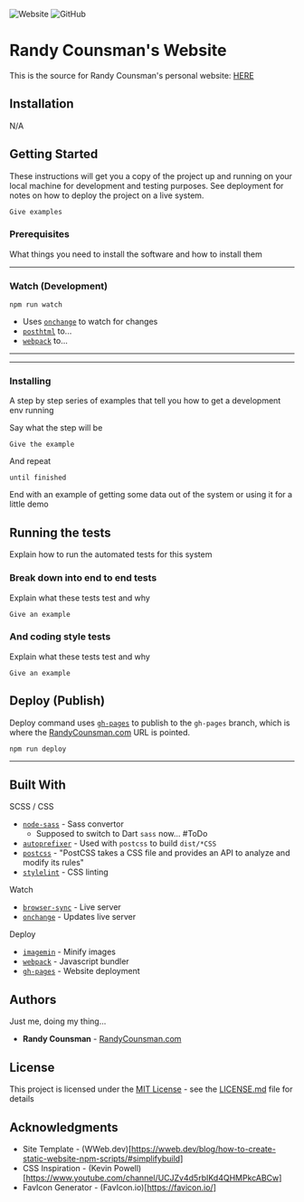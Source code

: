 ![Website](https://img.shields.io/website?url=https%3A%2F%2Fwww.randycounsman.com)
![GitHub](https://img.shields.io/github/license/boo13/website)

# Randy Counsman's Website

This is the source for Randy Counsman's personal website: [HERE](https://www.randycounsman.com)

## Installation

N/A


## Getting Started

These instructions will get you a copy of the project up and running on your local machine for development and testing purposes. See deployment for notes on how to deploy the project on a live system.


```shell
Give examples
```


### Prerequisites

What things you need to install the software and how to install them


***
### Watch (Development)

```shell
npm run watch 
```

- Uses [`onchange`](https://www.npmjs.com/package/onchange) to watch for changes
- [`posthtml`](https://www.npmjs.com/package/posthtml) to...
- [`webpack`](https://www.npmjs.com/package/webpack) to...
***

***


### Installing

A step by step series of examples that tell you how to get a development env running

Say what the step will be

```shell
Give the example
```

And repeat

```shell
until finished
```

End with an example of getting some data out of the system or using it for a little demo

## Running the tests

Explain how to run the automated tests for this system

### Break down into end to end tests

Explain what these tests test and why

```shell
Give an example
```

### And coding style tests

Explain what these tests test and why

```shell
Give an example
```

## Deploy (Publish)

Deploy command uses [`gh-pages`](https://www.npmjs.com/package/gh-pages) to publish to the `gh-pages` branch, which is where the [RandyCounsman.com](https://www.randycounsman.com) URL is pointed. 

```shell
npm run deploy
```

***


## Built With


SCSS / CSS

- [`node-sass`](https://www.npmjs.com/package/node-sass) - Sass convertor
  - Supposed to switch to Dart `sass` now... #ToDo
- [`autoprefixer`](https://www.npmjs.com/package/autoprefixer) - Used with `postcss` to build `dist/*CSS`
- [`postcss`](https://www.npmjs.com/package/postcss) - "PostCSS takes a CSS file and provides an API to analyze and modify its rules"
- [`stylelint`](https://www.npmjs.com/package/stylelint) - CSS linting

Watch

- [`browser-sync`](https://www.npmjs.com/package/browser-sync) - Live server
- [`onchange`](https://www.npmjs.com/package/onchange) - Updates live server

Deploy

- [`imagemin`](https://www.npmjs.com/package/imagemin) - Minify images
- [`webpack`](https://www.npmjs.com/package/webpack) - Javascript bundler
- [`gh-pages`](https://www.npmjs.com/package/gh-pages) - Website deployment


## Authors

Just me, doing my thing...

- **Randy Counsman** - [RandyCounsman.com](https://www.RandyCounsman.com)

## License

This project is licensed under the [MIT License](https://choosealicense.com/licenses/mit/) - see the [LICENSE.md](LICENSE.md) file for details


## Acknowledgments

- Site Template - (WWeb.dev)[https://wweb.dev/blog/how-to-create-static-website-npm-scripts/#simplifybuild]
- CSS Inspiration - (Kevin Powell)[https://www.youtube.com/channel/UCJZv4d5rbIKd4QHMPkcABCw]
- FavIcon Generator - (FavIcon.io)[https://favicon.io/]